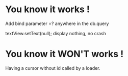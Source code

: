 # You know it works !

Add bind parameter =? anywhere in the db.query

textView.setText(null); display nothing, no crash

# You know it WON'T works !

Having a cursor without id called by a loader.